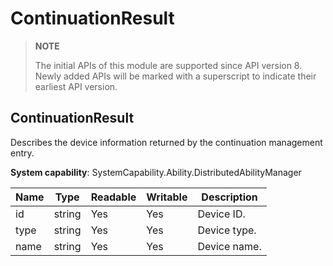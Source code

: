 # ContinuationResult

> **NOTE**
>
> The initial APIs of this module are supported since API version 8. Newly added APIs will be marked with a superscript to indicate their earliest API version.

## ContinuationResult

Describes the device information returned by the continuation management entry.

**System capability**: SystemCapability.Ability.DistributedAbilityManager

| Name| Type| Readable| Writable| Description|
| -------- | -------- | -------- | -------- | -------- |
| id | string | Yes| Yes| Device ID.|
| type | string | Yes| Yes| Device type.|
| name | string | Yes| Yes| Device name.|
